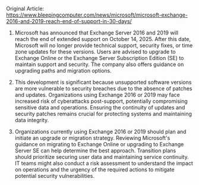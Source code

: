 Original Article: https://www.bleepingcomputer.com/news/microsoft/microsoft-exchange-2016-and-2019-reach-end-of-support-in-30-days/

1) Microsoft has announced that Exchange Server 2016 and 2019 will reach the end of extended support on October 14, 2025. After this date, Microsoft will no longer provide technical support, security fixes, or time zone updates for these versions. Users are advised to upgrade to Exchange Online or the Exchange Server Subscription Edition (SE) to maintain support and security. The company also offers guidance on upgrading paths and migration options.

2) This development is significant because unsupported software versions are more vulnerable to security breaches due to the absence of patches and updates. Organizations using Exchange 2016 or 2019 may face increased risk of cyberattacks post-support, potentially compromising sensitive data and operations. Ensuring the continuity of updates and security patches remains crucial for protecting systems and maintaining data integrity.

3) Organizations currently using Exchange 2016 or 2019 should plan and initiate an upgrade or migration strategy. Reviewing Microsoft's guidance on migrating to Exchange Online or upgrading to Exchange Server SE can help determine the best approach. Transition plans should prioritize securing user data and maintaining service continuity. IT teams might also conduct a risk assessment to understand the impact on operations and the urgency of the required actions to mitigate potential security vulnerabilities.